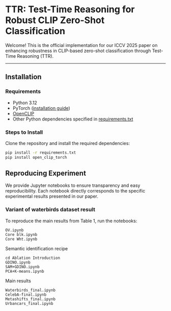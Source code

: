 # TTR: Test-Time Reasoning for Robust CLIP Zero-Shot Classification

Welcome! This is the official implementation for our ICCV 2025 paper on enhancing robustness in CLIP-based zero-shot classification through Test-Time Reasoning (TTR).


---

## Installation

### Requirements

- Python 3.12
- PyTorch ([installation guide](https://pytorch.org/get-started/locally/))
- [OpenCLIP](https://github.com/mlfoundations/open_clip)
- Other Python dependencies specified in [requirements.txt](requirements.txt)

### Steps to Install

Clone the repository and install the required dependencies:

```bash
pip install -r requirements.txt
pip install open_clip_torch
```

## Reproducing Experiment
We provide Jupyter notebooks to ensure transparency and easy reproducibility. Each notebook directly corresponds to the specific experimental results presented in our paper.

### Variant of waterbirds dataset result

To reproduce the main results from Table 1, run the notebooks:

```
OV.ipynb
Core blk.ipynb
Core Wht.ipynb
```

Semantic identification recipe
```
cd Ablation Introduction
GDINO.ipynb
SAM+GDINO.ipynb
PCA+K-means.ipynb
```

Main results
```
Waterbirds_final.ipynb
CelebA-final.ipynb
Metashifts_final.ipynb
Urbancars_final.ipynb
```



